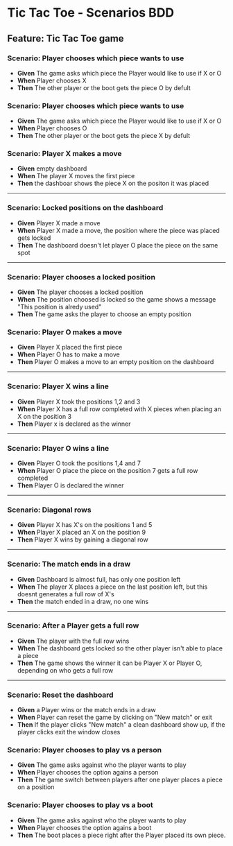# Tic Tac Toe - Scenarios BDD

## Feature:  Tic Tac Toe game

### Scenario: Player chooses which piece wants to use
- **Given**  The game asks which piece the Player would like to use if X or O
- **When** Player chooses X
- **Then** The other player or the boot gets the piece O by defult


### Scenario: Player chooses which piece wants to use
- **Given**  The game asks which piece the Player would like to use if X or O
- **When** Player chooses O
- **Then** The other player or the boot gets the piece X by defult



### Scenario: Player X makes a move
- **Given** empty dashboard
- **When**   The player X moves the first piece
- **Then** the dashboar shows the piece X on the positon it was placed

---
### Scenario: Locked positions on the dashboard
- **Given** Player X made a move
- **When** Player X made a move, the position where the piece was placed gets locked 
- **Then** The dashboard doesn't let player O place the piece on the same spot

---
### Scenario: Player chooses a locked position
- **Given**  The player chooses a locked position
- **When** The position choosed is locked so the game shows a message "This position is alredy used"
- **Then** The game asks the player to choose an empty position

### Scenario: Player O makes a move
- **Given** Player X placed the first piece 
- **When** Player O has to make a move  
- **Then** Player O makes a move to an empty position on the dashboard
---

### Scenario: Player X wins a line 
- **Given** Player X took the positions 1,2 and 3  
- **When** Player X has a full row completed with X pieces when placing an X on the position 3
- **Then** Player x is declared as the winner 

---

### Scenario: Player O wins a line
- **Given** Player O took the positions 1,4 and 7 
- **When**   Player O place the piece on the position 7 gets a full row completed
- **Then**  Player O is declared the winner

---

### Scenario: Diagonal rows 
- **Given** Player X has X's on the positions 1 and 5  
- **When** Player X placed an X on the position 9  
- **Then** Player X wins by gaining a diagonal row

---

### Scenario: The match ends in a draw
- **Given** Dashboard is almost full, has only one position left  
- **When** The player X places a piece on the last position left, but this doesnt generates a full row of X's  
- **Then** the match ended in a draw, no one wins

---

### Scenario: After a Player gets a full row
- **Given**  The player with the full row wins  
- **When** The dashboard gets locked so the other player isn't able to place a piece 
- **Then** The game shows the winner it can be Player X or Player O, depending on who gets a full row

---

### Scenario: Reset the dashboard
- **Given** a Player wins or the match ends in a draw  
- **When** Player can reset the game by clicking on "New match" or exit
- **Then** If the player clicks "New match" a clean dashboard show up, if the player clicks exit the window closes 

### Scenario: Player chooses to play vs a person
- **Given** The game asks against who the player wants to play  
- **When** Player chooses the option agains a person
- **Then**  The game switch between players after one player places a piece on a position

### Scenario: Player chooses to play vs a boot
- **Given**  The game asks against who the player wants to play 
- **When** Player chooses the option agains a boot
- **Then** The boot places a piece right after the Player placed its own piece.




